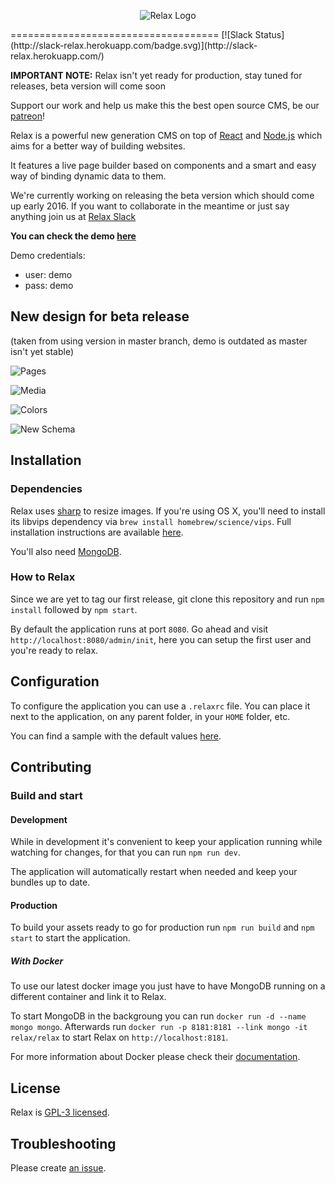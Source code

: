 <p align="center">
 <img src="https://raw.githubusercontent.com/relax/relax/gh-pages/assets/images/logo_small.png" alt="Relax Logo">
</p>
====================================
[![Slack Status](http://slack-relax.herokuapp.com/badge.svg)](http://slack-relax.herokuapp.com/)

**IMPORTANT NOTE:** Relax isn't yet ready for production, stay tuned for releases, beta version will come soon

Support our work and help us make this the best open source CMS, be our [patreon](http://patreon.com/relax)!

Relax is a powerful new generation CMS on top of
[React](https://facebook.github.io/react/) and [Node.js](https://nodejs.org/en/)
which aims for a better way of building websites.

It features a live page builder based on components and a smart and easy way of
binding dynamic data to them.

We're currently working on releasing the beta version which should come up early 2016. If you want to collaborate in the meantime or just say anything join us at [Relax Slack](http://slack-relax.herokuapp.com/)

**You can check the demo [here](http://demo.getrelax.io/admin)**

Demo credentials:
 - user: demo
 - pass: demo

New design for beta release
------------

(taken from using version in master branch, demo is outdated as master isn't yet stable)

![Pages](https://raw.githubusercontent.com/relax/relax/gh-pages/assets/images/pages.png)

![Media](https://raw.githubusercontent.com/relax/relax/gh-pages/assets/images/media.png)

![Colors](https://raw.githubusercontent.com/relax/relax/gh-pages/assets/images/colors.png)

![New Schema](https://raw.githubusercontent.com/relax/relax/gh-pages/assets/images/newschema.png)

Installation
------------

### Dependencies

Relax uses [sharp](https://github.com/lovell/sharp) to resize images.
If you're using OS X, you'll need to install its libvips dependency via `brew install homebrew/science/vips`.
Full installation instructions are available [here](http://sharp.dimens.io/en/stable/install/).

You'll also need [MongoDB](https://www.mongodb.org/).

### How to Relax

Since we are yet to tag our first release, git clone this repository and run
`npm install` followed by `npm start`.

By default the application runs at port `8080`. Go ahead and visit
`http://localhost:8080/admin/init`, here you can setup the first user and you're ready to relax.


Configuration
-------------

To configure the application you can use a `.relaxrc` file. You can place it
next to the application, on any parent folder, in your `HOME` folder, etc.

You can find a sample with the default values [here](.relaxrc.sample).


Contributing
------------

### Build and start

#### Development

While in development it's convenient to keep your application running while
watching for changes, for that you can run `npm run dev`.

The application will automatically restart when needed and keep your bundles
up to date.

#### Production

To build your assets ready to go for production run `npm run build` and `npm start` to start the application.

##### With Docker

To use our latest docker image you just have to have MongoDB running on a
different container and link it to Relax.

To start MongoDB in the backgroung you can run  `docker run -d --name mongo mongo`.
Afterwards run `docker run -p 8181:8181 --link mongo -it relax/relax` to start
Relax on `http://localhost:8181`.

For more information about Docker please check their
[documentation](https://docs.docker.com/).

License
-------

Relax is [GPL-3 licensed](LICENSE).


Troubleshooting
---------------

Please create [an issue](https://github.com/relax/relax/issues/new).
